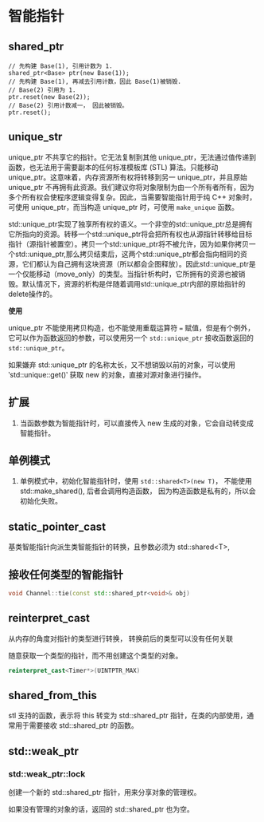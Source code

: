 # 智能指针

## shared_ptr

```
// 先构建 Base(1), 引用计数为 1.
shared_ptr<Base> ptr(new Base(1));
// 先构建 Base(1), 再减去引用计数，因此 Base(1)被销毁. 
// Base(2) 引用为 1.
ptr.reset(new Base(2));
// Base(2) 引用计数减一， 因此被销毁。
ptr.reset();
```

## unique_str

unique_ptr 不共享它的指针。它无法复制到其他 unique_ptr，无法通过值传递到函数，也无法用于需要副本的任何标准模板库 (STL) 算法。只能移动unique_ptr。这意味着，内存资源所有权将转移到另一 unique_ptr，并且原始 unique_ptr 不再拥有此资源。我们建议你将对象限制为由一个所有者所有，因为多个所有权会使程序逻辑变得复杂。因此，当需要智能指针用于纯 C++ 对象时，可使用 unique_ptr，而当构造 unique_ptr 时，可使用 `make_unique` 函数。

std::unique_ptr实现了独享所有权的语义。一个非空的std::unique_ptr总是拥有它所指向的资源。转移一个std::unique_ptr将会把所有权也从源指针转移给目标指针（源指针被置空）。拷贝一个std::unique_ptr将不被允许，因为如果你拷贝一个std::unique_ptr,那么拷贝结束后，这两个std::unique_ptr都会指向相同的资源，它们都认为自己拥有这块资源（所以都会企图释放）。因此std::unique_ptr是一个仅能移动（move_only）的类型。当指针析构时，它所拥有的资源也被销毁。默认情况下，资源的析构是伴随着调用std::unique_ptr内部的原始指针的delete操作的。

**使用**

unique_ptr 不能使用拷贝构造，也不能使用重载运算符 `=` 赋值，但是有个例外，它可以作为函数返回的参数，可以使用另一个 `std::unique_ptr` 接收函数返回的 `std::unique_ptr`。

如果嫌弃 std::unique_ptr<T> 的名称太长，又不想销毁以前的对象，可以使用 ‵std::unique<T>::get()‵ 获取 new 的对象，直接对源对象进行操作。

## 扩展

1. 当函数参数为智能指针时，可以直接传入 new 生成的对象，它会自动转变成智能指针。

## 单例模式

1. 单例模式中，初始化智能指针时，使用 `std::shared<T>(new T)`， 不能使用 std::make_shared<T>(), 后者会调用构造函数， 因为构造函数是私有的，所以会初始化失败。


## static_pointer_cast

基类智能指针向派生类智能指针的转换，且参数必须为 std::shared\<T\>, 

## 接收任何类型的智能指针

```c++
void Channel::tie(const std::shared_ptr<void>& obj)
```

## reinterpret_cast

从内存的角度对指针的类型进行转换， 转换前后的类型可以没有任何关联

随意获取一个类型的指针，而不用创建这个类型的对象。
```c++
reinterpret_cast<Timer*>(UINTPTR_MAX)
```

## shared_from_this

stl 支持的函数，表示将 this 转变为 std::shared_ptr 指针，在类的内部使用，通常用于需要接收 std::shared_ptr 的函数。

## std::weak_ptr

### std::weak_ptr<T>::lock

创建一个新的 std::shared_ptr 指针，用来分享对象的管理权。

如果没有管理的对象的话，返回的 std::shared_ptr 也为空。
